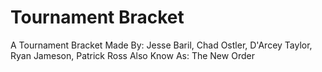# Tournament Bracket

A Tournament Bracket Made By:
   Jesse Baril, Chad Ostler, D'Arcey Taylor, Ryan Jameson, Patrick Ross 
   Also Know As:
   The New Order